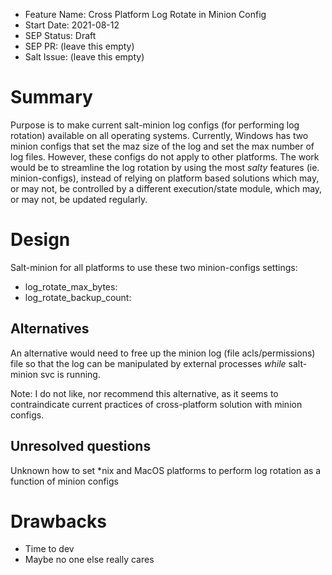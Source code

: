 - Feature Name: Cross Platform Log Rotate in Minion Config
- Start Date: 2021-08-12
- SEP Status: Draft
- SEP PR: (leave this empty)
- Salt Issue: (leave this empty)

# Summary
[summary]: #summary

Purpose is to make current salt-minion log configs (for performing log rotation) available on all operating systems. Currently, Windows has two minion configs that set the maz size of the log and set the max number of log files. However, these configs do not apply to other platforms. 
The work would be to streamline the log rotation by using the most _salty_ features (ie. minion-configs), instead of relying on platform based solutions which may, or may not, be controlled by a different execution/state module, which may, or may not, be updated regularly.

# Design
[design]: #detailed-design

Salt-minion for all platforms to use these two minion-configs settings:
- log_rotate_max_bytes:
- log_rotate_backup_count:

## Alternatives
[alternatives]: #alternatives

An alternative would need to free up the minion log (file acls/permissions) file so that the log can be manipulated by external processes *while* salt-minion svc is running. 

Note: I do not like, nor recommend this alternative, as it seems to contraindicate current practices of cross-platform solution with minion configs.

## Unresolved questions
[unresolved]: #unresolved-questions

Unknown how to set *nix and MacOS platforms to perform log rotation as a function of minion configs

# Drawbacks
[drawbacks]: #drawbacks

- Time to dev
- Maybe no one else really cares
